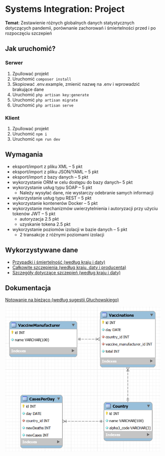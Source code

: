# Systems Integration: Project

**Temat**: Zestawienie różnych globalnych danych statystycznych dotyczących pandemii, porównanie zachorowań i śmiertelności przed i po rozpoczęciu szczepień

## Jak uruchomić?

### Serwer

1. Zpullować projekt
2. Uruchomić `composer install`
3. Skopiować .env.example, zmienić nazwę na .env i wprowadzić brakujące dane
4. Uruchomić `php artisan key:generate`
5. Uruchomić `php artisan migrate`
6. Uruchomić `php artisan serve`

### Klient

1. Zpullować projekt
2. Uruchomić `npm i`
3. Uruchomić `npm run dev`

## Wymagania

-   eksport/import z pliku XML – 5 pkt
-   eksport/import z pliku JSON/YAML – 5 pkt
-   eksport/import z bazy danych – 5 pkt
-   wykorzystanie ORM w celu dostępu do bazy danych– 5 pkt
-   wykorzystanie usług typu SOAP – 5 pkt
    -   Należy wysyłać dane, nie wystarczy odebranie samych informacji
-   wykorzystanie usług typu REST – 5 pkt
-   wykorzystanie kontenerów Docker – 5 pkt
-   wykorzystanie mechanizmów uwierzytelnienia i autoryzacji przy użyciu tokenów JWT – 5 pkt
    -   autoryzacja 2.5 pkt
    -   uzyskanie tokena 2.5 pkt
-   wykorzystanie poziomów izolacji w bazie danych – 5 pkt
    -   2 transakcje z różnymi poziomami izolacji

## Wykorzystywane dane

-   [Przypadki i śmiertelność (według kraju i daty)](https://github.com/owid/covid-19-data/blob/master/public/data/cases_deaths/full_data.csv)
-   [Całkowite szczepienia (według kraju, daty i producenta)](https://github.com/owid/covid-19-data/blob/master/public/data/vaccinations/vaccinations-by-manufacturer.csv)
-   [Szczegóły dotyczące szczepień (według kraju i daty)](https://github.com/owid/covid-19-data/blob/master/public/data/vaccinations/vaccinations.csv)

## Dokumentacja

[Notowanie na bieżąco (według sugestii Głuchowskiego)](https://docs.google.com/document/d/1nVufnYzmMOklFIl-ZViPHp18eebJxU9x0i108niPMXA/edit?usp=sharing)

![Diagram](./diagram.png)
